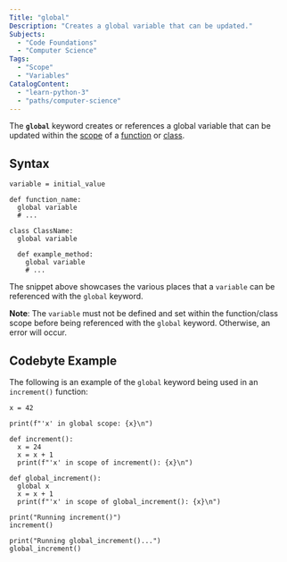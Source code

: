 ```yaml
---
Title: "global"
Description: "Creates a global variable that can be updated."
Subjects:
  - "Code Foundations"
  - "Computer Science"
Tags:
  - "Scope"
  - "Variables"
CatalogContent:
  - "learn-python-3"
  - "paths/computer-science"
---
```


The **`global`** keyword creates or references a global variable that can be updated within the [scope](https://www.codecademy.com/resources/docs/python/scope) of a [function](https://www.codecademy.com/resources/docs/python/functions) or [class](https://www.codecademy.com/resources/docs/python/classes).

## Syntax

```pseudo
variable = initial_value

def function_name:
  global variable
  # ...

class ClassName:
  global variable

  def example_method:
    global variable
    # ...
```

The snippet above showcases the various places that a `variable` can be referenced with the `global` keyword.

**Note**: The `variable` must not be defined and set within the function/class scope before being referenced with the `global` keyword. Otherwise, an error will occur.

## Codebyte Example

The following is an example of the `global` keyword being used in an `increment()` function:

```codebyte/python
x = 42

print(f"'x' in global scope: {x}\n")

def increment():
  x = 24
  x = x + 1
  print(f"'x' in scope of increment(): {x}\n")

def global_increment():
  global x
  x = x + 1
  print(f"'x' in scope of global_increment(): {x}\n")

print("Running increment()")
increment()

print("Running global_increment()...")
global_increment()
```
